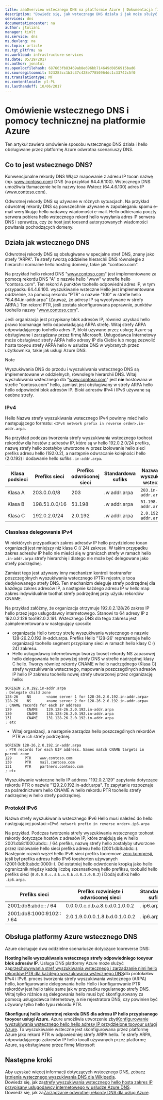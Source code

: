 ```yaml
---
title: aaaOverview wstecznego DNS na platformie Azure | Dokumentacja firmy Microsoft
description: "Dowiedz się, jak wstecznego DNS działa i jak może służyć na platformie Azure"
services: dns
documentationcenter: na
author: jtuliani
manager: timlt
ms.service: dns
ms.devlang: na
ms.topic: article
ms.tgt_pltfrm: na
ms.workload: infrastructure-services
ms.date: 05/29/2017
ms.author: jonatul
ms.openlocfilehash: 687663fb83469ab8e696bb714649d0856915bad6
ms.sourcegitcommit: 523283cc1b3c37c428e77850964dc1c33742c5f0
ms.translationtype: MT
ms.contentlocale: pl-PL
ms.lasthandoff: 10/06/2017
---
```

# <a name="overview-of-reverse-dns-and-support-in-azure"></a>Omówienie wstecznego DNS i pomocy technicznej na platformie Azure

Ten artykuł zawiera omówienie sposobu wstecznego DNS działa i hello obsługiwane przez platformę Azure odwrotna scenariuszy DNS.

## <a name="what-is-reverse-dns"></a>Co to jest wstecznego DNS?

Konwencjonalne rekordy DNS Włącz mapowanie z adresu IP tooan nazwę (np. www.contoso.com) DNS (na przykład 64.4.6.100).  Wstecznego DNS umożliwia tłumaczenie hello nazwy tooa Wstecz (64.4.6.100) adres IP (www.contoso.com).

Odwrotnej rekordy DNS są używane w różnych sytuacjach. Na przykład odwrotnej rekordy DNS są powszechnie używane w zapobieganiu spamu e-mail weryfikując hello nadawcy wiadomości e-mail.  Hello odbierania poczty serwera pobiera hello wstecznego rekord hello wysyłania adres IP serwera DNS i sprawdza, czy że host jest toosend autoryzowanych wiadomości powitania pochodzących domeny. 

## <a name="how-reverse-dns-works"></a>Działa jak wstecznego DNS

Odwrotnej rekordy DNS są obsługiwane w specjalne stref DNS, znany jako strefy "ARPA".  Te strefy tworzą oddzielne hierarchii DNS równolegle z hierarchii normalne hello hosting domeny, takie jak "contoso.com".

Na przykład hello rekord DNS "www.contoso.com" jest implementowane za pomocą rekordu DNS "A" o nazwie hello "www" w strefie hello "contoso.com".  Ten rekord A punktów toohello odpowiedni adres IP, w tym przypadku 64.4.6.100.  wyszukiwanie wsteczne Hello jest implementowane oddzielnie, za pomocą rekordu "PTR" o nazwie "100" w strefie hello "6.4.64.in-addr.arpa" (Zauważ, że adresy IP są wycofywane w strefy ARPA.)  Ten rekord PTR, jeśli została skonfigurowana poprawnie, punktów toohello nazwy "www.contoso.com".

Jeśli organizacja jest przypisany blok adresów IP, również uzyskać hello prawo toomanage hello odpowiadającą ARPA strefę. Witaj strefy ARPA odpowiadającego toohello adres IP, bloki używane przez usługę Azure są obsługiwane i zarządzany przez firmę Microsoft. Usługodawca Internetowy może obsługiwać strefy ARPA hello adresy IP dla Ciebie lub mogą zezwolić hosta tooyou strefy ARPA hello w usłudze DNS w wybranych przez użytkownika, takie jak usługi Azure DNS.

> [!NOTE]
> Wyszukiwania DNS do przodu i wyszukiwania wstecznego DNS są implementowane w oddzielnych, równoległe hierarchii DNS. Witaj wyszukiwania wstecznego dla "www.contoso.com" jest **nie** hostowana w strefie "contoso.com" hello, zamiast jest obsługiwany w strefy ARPA hello hello odpowiedni blok adresów IP. Bloki adresów IPv4 i IPv6 używane są osobne strefy.

### <a name="ipv4"></a>IPv4

Hello Nazwa strefy wyszukiwania wstecznego IPv4 powinny mieć hello następującego formatu: `<IPv4 network prefix in reverse order>.in-addr.arpa`.

Na przykład podczas tworzenia strefy wyszukiwania wstecznego toohost rekordów dla hostów z adresów IP, które są w hello 192.0.2.0/24 prefiks, nazwę strefy hello zostałyby utworzone w przez izolowanie hello sieci prefiks adresu hello (192.0.2), a następnie odwracanie kolejności hello (2.0.192) i dodawanie hello sufiks `.in-addr.arpa`.

|Klasa podsieci|Prefiks sieci  |Prefiks odwróconej sieci  |Standardowa sufiks  |Nazwa strefy wyszukiwania wstecznego |
|-------|----------------|------------|-----------------|---------------------------|
|Klasa A|203.0.0.0/8     | 203        | .w addr.arpa   | `203.in-addr.arpa`        |
|Klasa B|198.51.0.0/16   | 51.198     | .w addr.arpa   | `51.198.in-addr.arpa`     |
|Klasa C|192.0.2.0/24    | 2.0.192    | .w addr.arpa   | `2.0.192.in-addr.arpa`    |

### <a name="classless-ipv4-delegation"></a>Classless delegowania IPv4

W niektórych przypadkach zakres adresów IP hello przydzielone tooan organizacji jest mniejszy niż klasa C (/ 24) zakresu. W takim przypadku zakres adresów IP hello nie mieści się w granicach strefy w ramach hello `.in-addr.arpa` strefy hierarchię i dlatego nie może być delegowane jako strefy podrzędnej.

Zamiast tego jest używany inny mechanizm kontroli tootransfer poszczególnych wyszukiwania wstecznego (PTR) rejestruje tooa dedykowanego strefy DNS. Ten mechanizm deleguje strefy podrzędnej dla każdego zakres adresów IP, a następnie każdego adresu IP w hello map zakres indywidualnie toothat strefy podrzędnej przy użyciu rekordów CNAME.

Na przykład załóżmy, że organizacja otrzymuje 192.0.2.128/26 zakres IP hello przez jego usługodawcy internetowego. Stanowi to 64 adresy IP z 192.0.2.128 too192.0.2.191. Wstecznego DNS dla tego zakresu jest zaimplementowana w następujący sposób:
- organizacja Hello tworzy strefę wyszukiwania wstecznego o nazwie 128-26.2.0.192.in-addr.arpa. Prefiks Hello "128-26' reprezentuje hello organizacji toohello segment przypisany sieci w ramach hello klasy C (/ 24) zakresu.
- Hello usługodawcy internetowego tworzy tooset rekordy NS zapasowej hello delegowania hello powyżej strefy DNS w strefie nadrzędnej klasy C hello. Tworzy również rekordy CNAME w hello nadrzędnego (Klasa C) strefy wyszukiwania wstecznego, mapowania poszczególnych adresów IP hello IP zakresu toohello nowej strefy utworzonej przez organizację hello:

```
$ORIGIN 2.0.192.in-addr.arpa
; Delegate child zone
128-26    NS       <name server 1 for 128-26.2.0.192.in-addr.arpa>
128-26    NS       <name server 2 for 128-26.2.0.192.in-addr.arpa>
; CNAME records for each IP address
129       CNAME    129.128-26.2.0.192.in-addr.arpa
130       CNAME    130.128-26.2.0.192.in-addr.arpa
131       CNAME    131.128-26.2.0.192.in-addr.arpa
; etc
```
- Witaj organizacji, a następnie zarządza hello poszczególnych rekordów PTR w ich strefy podrzędnej.

```
$ORIGIN 128-26.2.0.192.in-addr.arpa
; PTR records for each UIP address. Names match CNAME targets in parent zone
129      PTR    www.contoso.com
130      PTR    mail.contoso.com
131      PTR    partners.contoso.com
; etc
```
Wyszukiwanie wsteczne hello IP address "192.0.2.129" zapytania dotyczące rekordu PTR o nazwie "129.2.0.192.in-addr.arpa". To zapytanie rozpoznaje za pośrednictwem hello CNAME w hello rekordu PTR toohello strefy nadrzędnej w hello strefy podrzędnej.

### <a name="ipv6"></a>Protokół IPv6

Nazwa strefy wyszukiwania wstecznego IPv6 Hello musi należeć do hello następującej postaci:`<IPv6 network prefix in reverse order>.ip6.arpa`

Na przykład. Podczas tworzenia strefy wyszukiwania wstecznego toohost rekordy dotyczące hostów z adresów IP, które znajdują się w hello 2001:db8:1000:abdc:: / 64 prefiks, nazwę strefy hello zostałyby utworzone przez izolowanie hello sieci prefiks adresu hello (2001:db8:abdc::). Następnie rozwiń węzeł hello IPv6 sieci prefiks tooremove [zero kompresji](https://technet.microsoft.com/library/cc781672(v=ws.10).aspx), jeśli był prefiks adresu hello IPv6 tooshorten używanych (2001:0db8:abdc:0000::). Od ostatniej hello odwrócenie kropką jako hello ogranicznik między każdą liczbę szesnastkową hello prefiksu, toobuild hello prefiks sieci (`0.0.0.0.c.d.b.a.8.b.d.0.1.0.0.2`) i Dodaj sufiks hello `.ip6.arpa`.


|Prefiks sieci  |Prefiks rozwinięte i odwróconej sieci |Standardowa sufiks |Nazwa strefy wyszukiwania wstecznego  |
|---------|---------|---------|---------|
|2001:db8:abdc:: / 64    | 0.0.0.0.c.d.b.a.8.b.d.0.1.0.0.2        | . ip6.arpa        | `0.0.0.0.c.d.b.a.8.b.d.0.1.0.0.2.ip6.arpa`       |
|2001:db8:1000:9102:: / 64    | 2.0.1.9.0.0.0.1.8.b.d.0.1.0.0.2        | . ip6.arpa        | `2.0.1.9.0.0.0.1.8.b.d.0.1.0.0.2.ip6.arpa`        |


## <a name="azure-support-for-reverse-dns"></a>Obsługa platformy Azure wstecznego DNS

Azure obsługuje dwa oddzielne scenariusze dotyczące tooreverse DNS:

**Hosting hello wyszukiwania wstecznego strefy odpowiedniego tooyour blok adresów IP.**
Usługa DNS platformy Azure może służyć za[przechowywania stref wyszukiwania wstecznego i zarządzanie nimi hello rekordów PTR dla każdego wyszukiwania wstecznego DNS](dns-reverse-dns-hosting.md)dla protokołów IPv4 i IPv6.  proces tworzenia strefy wyszukiwania wstecznego (ARPA) hello, konfigurowanie delegowania hello Hello i konfigurowanie PTR rekordów jest hello takie same jak w przypadku regularnego strefy DNS.  Witaj tylko różnice są delegowania hello musi być skonfigurowany za pomocą usługodawca Internetowy, a nie rejestratora DNS, czy powinien być używany tylko hello typu rekordu PTR.

**Skonfiguruj hello odwrotnej rekordu DNS dla adresu IP hello przypisanego tooyour usługi Azure.** Azure umożliwia utworzenie zbyt[Konfigurowanie wyszukiwania wstecznego hello hello adresy IP przydzielone tooyour usługi Azure](dns-reverse-dns-for-azure-services.md).  To wyszukiwanie wsteczne jest skonfigurowana przez platformę Azure jako rekord PTR w odpowiedniej strefy ARPA hello.  Te strefy ARPA, odpowiadającego zakresów IP hello tooall używanych przez platformę Azure, są obsługiwane przez firmę Microsoft

## <a name="next-steps"></a>Następne kroki

Aby uzyskać więcej informacji dotyczących wstecznego DNS, zobacz [istnienia wstecznego wyszukiwania DNS dla Wikipedia](http://en.wikipedia.org/wiki/Reverse_DNS_lookup).
<br>
Dowiedz się, jak za[strefy wyszukiwania wstecznego hello hosta zakres IP przypisany usługodawcy internetowego w usłudze Azure DNS](dns-reverse-dns-for-azure-services.md).
<br>
Dowiedz się, jak za[Zarządzanie odwrotnej rekordy DNS dla usług Azure](dns-reverse-dns-for-azure-services.md).

